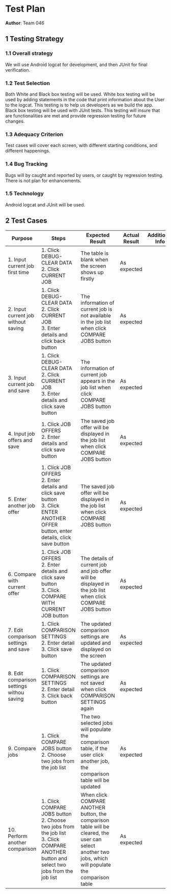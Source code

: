 # Test Plan

**Author**: Team 046

## 1 Testing Strategy

### 1.1 Overall strategy

We will use Android logcat for development, and then JUnit for final verification.

### 1.2 Test Selection

Both White and Black box testing will be used.
White box testing will be used by adding statements in the code that print information about the User to the logcat. This testing is to help us developers as we build the app.
Black box testing will be used with JUnit tests. This testing will insure that are functionalities are met and provide regression testing for future changes.

### 1.3 Adequacy Criterion

Test cases will cover each screen, with different starting conditions, and different happenings. 

### 1.4 Bug Tracking

Bugs will by caught and reported by users, or caught by regression testing.
There is not plan for enhancements. 

### 1.5 Technology

Android logcat and JUnit will be used.

## 2 Test Cases

| Purpose                     | Steps     | Expected Result | Actual Result | Additional Info |
|-----------------------------|-----------|-----------------|---------------|-----------------|
| 1. Input current job first time     | 1. Click DEBUG-CLEAR DATA <br/> 2. Click CURRENT JOB <br/>  |       The table is blank when the screen shows up firstly    |      As expected         |                 |
| 2. Input current job without saving | 1. Click DEBUG-CLEAR DATA <br/> 2. Click CURRENT JOB <br/> 3. Enter details and click back button | The information of current job is not available in the job list when click COMPARE JOBS button | As expected | | 
| 3. Input current job and save      | 1. Click DEBUG-CLEAR DATA <br/> 2. Click CURRENT JOB <br/> 3. Enter details and click save button |       The information of current job appears in the job list when click COMPARE JOBS button      | As expected |                |
| 4. Input job offers and save | 1. Click JOB OFFERS <br/> 2. Enter details and click save button | The saved job offer will be displayed in  the job list when click COMPARE JOBS button | As expected |                 |
| 5. Enter another job offer | 1. Click JOB OFFERS <br/> 2. Enter details and click save button <br/> 3. Click ENTER ANOTHER OFFER button, enter details, click save button| The saved job offer will be displayed in  the job list when click COMPARE JOBS button | As expected |                 |
|6. Compare with current offer | 1. Click JOB OFFERS <br/> 2. Enter details and click save button <br/> 3. Click COMPARE WITH CURRENT JOB button| The details of current job and job offer will be displayed in  the job list when click COMPARE JOBS button | As expected |                 |
|7. Edit comparison settings and save | 1. Click COMPARISON SETTINGS <br/> 2. Enter detail <br/> 3. Click save button | The updated comparison settings are updated and displayed on the screen | As expected |                 |
|8. Edit comparison settings withou saving | 1. Click COMPARISON SETTINGS <br/> 2. Enter detail <br/> 3. Click back button | The updated comparison settings are not saved when click COMPARISON SETTINGS again| As expected |                 |
|9. Compare jobs | 1. Click COMPARE JOBS button <br/> 2. Choose two jobs from the job list | The two selected jobs will populate the comparison table, if the user click another job, the comparison table will be updated | As expected |                 |
|10. Perform another comparison | 1. Click COMPARE JOBS button <br/> 2. Choose two jobs from the job list <br/> 3. Click COMPARE ANOTHER button and select two jobs from the job list| When click COMPARE ANOTHER button, the comparison table will be cleared, the user can select another two jobs, which will populate the comparison table | As expected |                 |